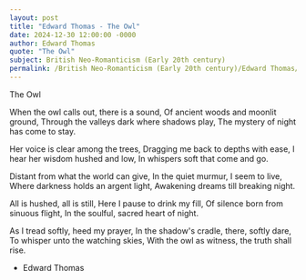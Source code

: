 ```yaml
---
layout: post
title: "Edward Thomas - The Owl"
date: 2024-12-30 12:00:00 -0000
author: Edward Thomas
quote: "The Owl"
subject: British Neo-Romanticism (Early 20th century)
permalink: /British Neo-Romanticism (Early 20th century)/Edward Thomas/Edward Thomas - The Owl
---
```


The Owl

When the owl calls out, there is a sound,
Of ancient woods and moonlit ground,
Through the valleys dark where shadows play,
The mystery of night has come to stay.

Her voice is clear among the trees,
Dragging me back to depths with ease,
I hear her wisdom hushed and low,
In whispers soft that come and go.

Distant from what the world can give,
In the quiet murmur, I seem to live,
Where darkness holds an argent light,
Awakening dreams till breaking night.

All is hushed, all is still,
Here I pause to drink my fill,
Of silence born from sinuous flight,
In the soulful, sacred heart of night.

As I tread softly, heed my prayer,
In the shadow's cradle, there, softly dare,
To whisper unto the watching skies,
With the owl as witness, the truth shall rise.

- Edward Thomas
